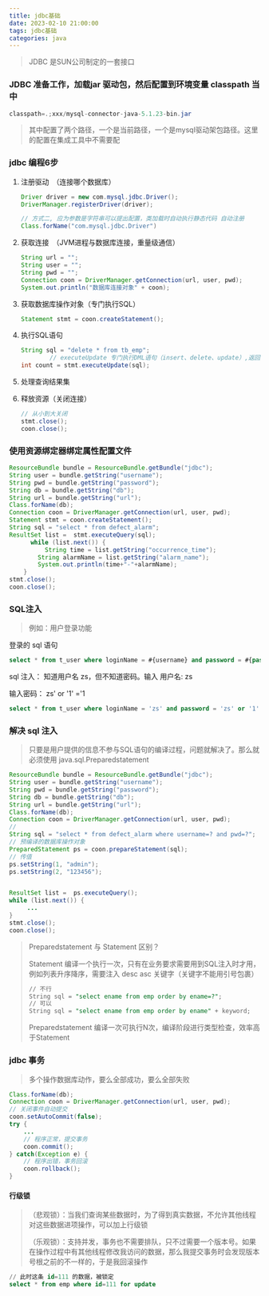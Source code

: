 ```yaml
---
title: jdbc基础
date: 2023-02-10 21:00:00
tags: jdbc基础
categories: java
---
```




> JDBC 是SUN公司制定的一套接口

### JDBC 准备工作，加载jar 驱动包，然后配置到环境变量 classpath 当中

```java
classpath=.;xxx/mysql-connector-java-5.1.23-bin.jar
```

> 其中配置了两个路径，一个是当前路径，一个是mysql驱动架包路径。这里的配置在集成工具中不需要配

### jdbc 编程6步

1. 注册驱动　（连接哪个数据库）

	```java
	Driver driver = new com.mysql.jdbc.Driver();
	DriverManager.registerDriver(driver);
	
	// 方式二, 应为参数是字符串可以提出配置，类加载时自动执行静态代码 自动注册
	Class.forName("com.mysql.jdbc.Driver")
	```

	

2. 获取连接　（JVM进程与数据库连接，重量级通信）

	```java
	String url = "";
	String user = "";
	String pwd = "";
	Connection coon = DriverManager.getConnection(url, user, pwd);
	System.out.println("数据库连接对象" + coon);
	```

	

3. 获取数据库操作对象（专门执行SQL）

	```java
	Statement stmt = coon.createStatement();
	```

	

4. 执行SQL语句

	```java
	String sql = "delete * from tb_emp";
	        // executeUpdate 专门执行DML语句（insert、delete、update）,返回影响数据库中记录的条数
	int count = stmt.executeUpdate(sql);
	```

	

5. 处理查询结果集

6. 释放资源（关闭连接）

	```java
	// 从小到大关闭
	stmt.close();
	coon.close();
	```


<!--more-->

### 使用资源绑定器绑定属性配置文件

```java
ResourceBundle bundle = ResourceBundle.getBundle("jdbc");
String user = bundle.getString("username");
String pwd = bundle.getString("password");
String db = bundle.getString("db");
String url = bundle.getString("url");
Class.forName(db);
Connection coon = DriverManager.getConnection(url, user, pwd);
Statement stmt = coon.createStatement();
String sql = "select * from defect_alarm";
ResultSet list =  stmt.executeQuery(sql);
      while (list.next()) {
          String time = list.getString("occurrence_time");
        String alarmName = list.getString("alarm_name");
        System.out.println(time+"-"+alarmName);
    }
stmt.close();
coon.close();
```

### SQL注入

> 例如：用户登录功能

登录的 sql 语句

```sql
select * from t_user where loginName = #{username} and password = #{password}
```

sql 注入： 知道用户名 zs，但不知道密码。输入 用户名: zs

输入密码： zs' or '1' ='1

```sql
select * from t_user where loginName = 'zs' and password = 'zs' or '1' = '1'
```



### 解决 sql 注入

> 只要是用户提供的信息不参与SQL语句的编译过程，问题就解决了。那么就必须使用 java.sql.Preparedstatement

```java
ResourceBundle bundle = ResourceBundle.getBundle("jdbc");
String user = bundle.getString("username");
String pwd = bundle.getString("password");
String db = bundle.getString("db");
String url = bundle.getString("url");
Class.forName(db);
Connection coon = DriverManager.getConnection(url, user, pwd);
// 
String sql = "select * from defect_alarm where username=? and pwd=?";
// 预编译的数据库操作对象
PreparedStatement ps = coon.prepareStatement(sql);
// 传值
ps.setString(1, "admin");
ps.setString(2, "123456");


ResultSet list =  ps.executeQuery();
while (list.next()) {
     ...
}
stmt.close();
coon.close();
```

> Preparedstatement 与 Statement 区别？
>
> Statement  编译一个执行一次，只有在业务要求需要用到SQL注入时才用，例如列表升序降序，需要注入 desc asc 关键字（关键字不能用引号包裹）
>
> ```sql
> // 不行
> String sql = "select ename from emp order by ename=?";
> // 可以
> String sql = "select ename from emp order by ename" + keyword;
> ```
>
> Preparedstatement 编译一次可执行N次，编译阶段进行类型检查，效率高于Statement  

### jdbc 事务

> 多个操作数据库动作，要么全部成功，要么全部失败

```java
Class.forName(db);
Connection coon = DriverManager.getConnection(url, user, pwd);
// 关闭事件自动提交
coon.setAutoCommit(false);
try {
    ...
    // 程序正常，提交事务
	coon.commit();
} catch(Exception e) {
    // 程序出错，事务回滚
    coon.rollback();
}
```

#### 行级锁

> （悲观锁）：当我们查询某些数据时，为了得到真实数据，不允许其他线程对这些数据进项操作，可以加上行级锁
>
> （乐观锁）：支持并发，事务也不需要排队，只不过需要一个版本号。如果在操作过程中有其他线程修改我访问的数据，那么我提交事务时会发现版本号根之前的不一样的，于是我回滚操作

```sql
// 此时这条 id=111 的数据，被锁定
select * from emp where id=111 for update 
```

